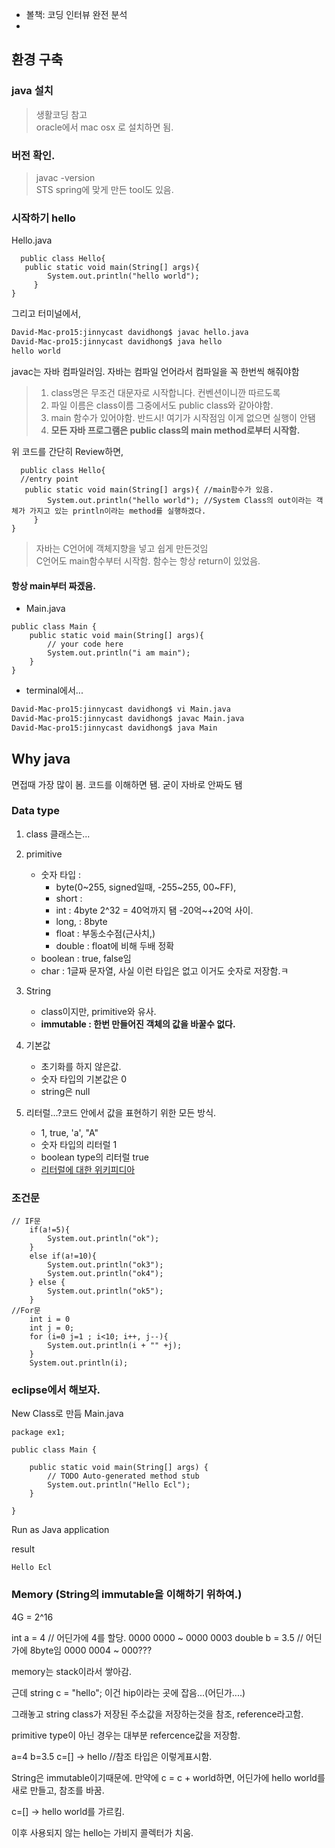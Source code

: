 
* 볼책: 코딩 인터뷰 완전 분석
* 

## 환경 구축

### java 설치
  > 생활코딩 참고     
  > oracle에서 mac osx 로 설치하면 됨.

### 버전 확인.
  > javac -version      
  > STS spring에 맞게 만든 tool도 있음.

### 시작하기 hello

Hello.java
```
  public class Hello{
   public static void main(String[] args){
        System.out.println("hello world");
     }
}
```

그리고 터미널에서, 

``` bash
David-Mac-pro15:jinnycast davidhong$ javac hello.java
David-Mac-pro15:jinnycast davidhong$ java hello
hello world
```
javac는 자바 컴파일러임.
자바는 컴파일 언어라서 컴파일을 꼭 한번씩 해줘야함


>1. class명은 무조건 대문자로 시작합니다. 컨벤션이니깐 따르도록
>2. 파일 이름은 class이름 그중에서도 public class와 같아야함.
>3. main 함수가 있어야함. 반드시! 여기가 시작점임 이게 없으면 실행이 안됌
>4. **모든 자바 프로그램은 public class의 main method로부터 시작함.**


위 코드를 간단히 Review하면,
```
  public class Hello{
  //entry point
   public static void main(String[] args){ //main함수가 있음.
        System.out.println("hello world"); //System Class의 out이라는 객체가 가지고 있는 println이라는 method를 실행하겠다.
     }
}
```

> 자바는 C언어에 객체지향을 넣고 쉽게 만든것임  
> C언어도 main함수부터 시작함. 함수는 항상 return이 있었음.

#### 항상 main부터 짜겠음.

* Main.java
```
public class Main {
    public static void main(String[] args){
        // your code here
        System.out.println("i am main");
    }
}
```

* terminal에서...
```bash
David-Mac-pro15:jinnycast davidhong$ vi Main.java
David-Mac-pro15:jinnycast davidhong$ javac Main.java
David-Mac-pro15:jinnycast davidhong$ java Main
```

## Why java

면접때 가장 많이 봄.
코드를 이해하면 됌. 굳이 자바로 안짜도 됌


### Data type

1. class
    클래스는...
2. primitive
    - 숫자 타입 : 
        * byte(0~255, signed일때, -255~255, 00~FF),
        * short : 
        * int : 4byte 2^32 = 40억까지 됌 -20억~+20억 사이.
        * long, : 8byte 
        * float : 부동소수점(근사치,)
        * double : float에 비해 두배 정확
    - boolean : true, false임
    - char : 1글짜 문자열, 사실 이런 타입은 없고 이거도 숫자로 저장함.ㅋ

3. String
    - class이지만, primitive와 유사.
    - **immutable : 한번 만들어진 객체의 값을 바꿀수 없다.**

4. 기본값
    - 초기화를 하지 않은값.
    - 숫자 타입의 기본값은 0
    - string은 null

5. 리터럴...?코드 안에서 값을 표현하기 위한 모든 방식.
    - 1, true, 'a', "A"
    - 숫자 타입의 리터럴 1
    - boolean type의 리터럴 true
    - [리터럴에 대한 위키피디아](https://ko.wikipedia.org/wiki/리터럴)

### 조건문
```
// IF문
    if(a!=5){
        System.out.println("ok");
    }
    else if(a!=10){
        System.out.println("ok3");
        System.out.println("ok4");
    } else {
        System.out.println("ok5");
    }
//For문
    int i = 0
    int j = 0;
    for (i=0 j=1 ; i<10; i++, j--){
        System.out.println(i + "" +j);
    }
    System.out.println(i);
```



### eclipse에서 해보자.

New Class로 만듬
Main.java
```
package ex1;

public class Main {

	public static void main(String[] args) {
		// TODO Auto-generated method stub
		System.out.println("Hello Ecl");
	}

}
```

Run as Java application

result
```
Hello Ecl
```

### Memory (String의 immutable을 이해하기 위하여.)

4G = 2^16

int a = 4 // 어딘가에 4를 할당. 0000 0000 ~ 0000 0003
double b = 3.5 // 어딘가에 8byte임 0000 0004 ~ 000???

memory는 stack이라서 쌓아감.

근데 string c =  "hello";
이건 hip이라는 곳에 잡음...(어딘가....)

그래놓고 string class가 저장된 주소값을 저장하는것을 참조, reference라고함.

primitive type이 아닌 경우는 대부분 refercence값을 저장함.

a=4
b=3.5
c=[] -> hello //참조 타입은 이렇게표시함.

String은 immutable이기때문에. 만약에 c = c + world하면,
어딘가에 hello world를 새로 만들고, 참조를 바꿈.

c=[] -> hello world를 가르킴.

이후 사용되지 않는 hello는 가비지 콜렉터가 치움.


